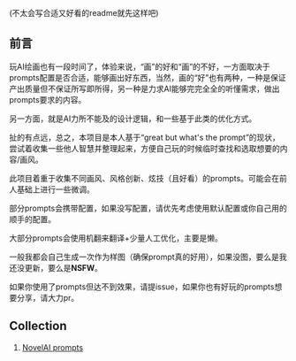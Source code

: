 (不太会写合适又好看的readme就先这样吧)

## 前言

玩AI绘画也有一段时间了，体验来说，“画”的好和“画”的不好，一方面取决于prompts配置是否合适，能够画出好东西，当然，画的“好”也有两种，一种是保证产出质量但不保证所写即所得，另一种是力求AI能够完完全全的听懂需求，做出prompts要求的内容。

另一方面，就是AI力所不能及的设计逻辑，和一些基于此类的优化方式。

扯的有点远，总之，本项目是本人基于“great but what's the prompt”的现状，尝试着收集一些他人智慧并整理起来，方便自己玩的时候临时查找和选取想要的内容/画风。

此项目着重于收集不同画风、风格创新、炫技（且好看）的prompts。可能会在前人基础上进行一些微调。

部分prompts会携带配置，如果没写配置，请优先考虑使用默认配置或你自己用的顺手的配置。

大部分prompts会使用机翻来翻译+少量人工优化，主要是懒。

一般我都会自己生成一次作为样图（确保prompt真的好用），如果没图，要么是我还没更新，要么是**NSFW**。

如果你使用了prompts但达不到效果，请提issue，如果你也有好玩的prompts想要分享，请大力pr。

## Collection

1. [NovelAI prompts](Novel%20AI/prompts.md)
